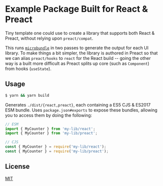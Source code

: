 # Example Package Built for React & Preact

Tiny template one could use to create a library that supports both React & Preact, without relying upon `preact/compat`.

This runs [`microbundle`](https://github.com/developit/microbundle) in two passes to generate the output for each UI library. To make things a bit simpler, the library is authored in Preact so that we can alias `preact/hooks` to `react` for the React build -- going the other way is a built more difficult as Preact splits up core (such as `Component`) from hooks (`useState`).

## Usage

```sh
$ yarn && yarn build
```

Generates `./dist/{react,preact}`, each containing a ES5 CJS & ES2017 ESM bundle. Uses `package.json#exports` to expose these bundles, allowing you to access them by doing the following:

```js
// ESM
import { MyCounter } from 'my-lib/react';
import { MyCounter } from 'my-lib/preact';

// CJS
const { MyCounter } = require('my-lib/react');
const { MyCounter } = require('my-lib/preact');
```

## License

[MIT](https://github.com/rschristian/react-preact-lib/blob/master/LICENSE)

